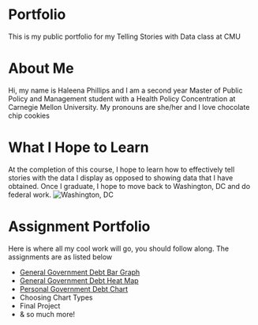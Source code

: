 # Portfolio
This is my public portfolio for my Telling Stories with Data class at CMU

# About Me
Hi, my name is Haleena Phillips and I am a second year Master of Public Policy and Management student with a Health Policy Concentration at Carnegie Mellon University. My pronouns are she/her and I love chocolate chip cookies

# What I Hope to Learn
At the completion of this course, I hope to learn how to effectively tell stories with the data I display as opposed to showing data that I have obtained. Once I graduate, I hope to move back to Washington, DC and do federal work. 
![Washington, DC](https://www.rd.com/wp-content/uploads/2020/07/GettyImages-975466384-e1595621246508.jpg)

# Assignment Portfolio
Here is where all my cool work will go, you should follow along. The assignments are as listed below
* [General Government Debt Bar Graph](https://haleena426.github.io/Phillips-Haleena-Portfolio/Govdebtgraph.html)
* [General Government Debt Heat Map](https://haleena426.github.io/Phillips-Haleena-Portfolio/Govdebtratio.html)
* [Personal Government Debt Chart](https://haleena426.github.io/Phillips-Haleena-Portfolio/OJSdebt.html)
* Choosing Chart Types 
* Final Project
* & so much more!
